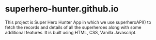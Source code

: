 # superhero-hunter.github.io
This project is Super Hero Hunter App in which we use superheroAPI() to fetch the records and details of all the superheroes along with some additional features. It is built using HTML, CSS, Vanilla Javascript.
